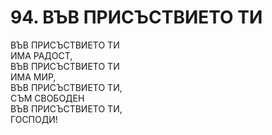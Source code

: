 # 94. ВЪВ ПРИСЪСТВИЕТО ТИ  
  
ВЪВ ПРИСЪСТВИЕТО ТИ  
ИМА РАДОСТ,  
ВЪВ ПРИСЪСТВИЕТО ТИ  
ИМА МИР,  
ВЪВ ПРИСЪСТВИЕТО ТИ,  
СЪМ СВОБОДЕН  
ВЪВ ПРИСЪСТВИЕТО ТИ,  
ГОСПОДИ!  


<DownloadsButton pdf="/pdf/94-vyv-prisystvieto-ti.pdf" />

<DownloadChordsButton pdf="/chords/94-vyv-prisystvieto-ti_akord.pdf"/>
